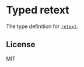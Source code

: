 # Typed retext

The type definition for [`retext`](https://github.com/wooorm/retext).

## License

MIT
